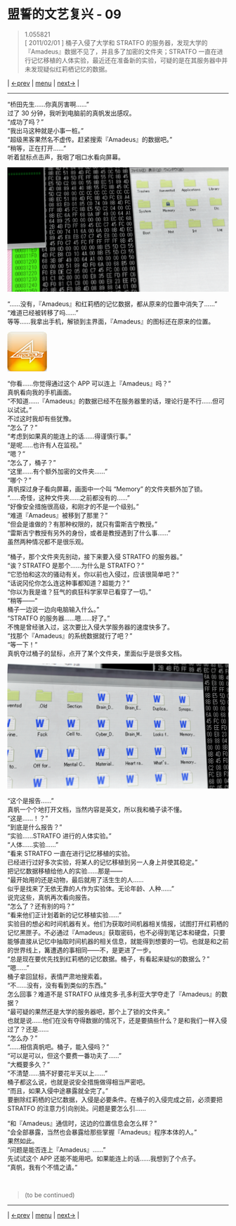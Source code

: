 # 盟誓的文艺复兴 - 09
> 1.055821  
> [ 2011/02/01 ] 桶子入侵了大学和 STRATFO 的服务器，发现大学的『Amadeus』数据不见了，并且多了加密的文件夹；STRATFO 一直在进行记忆移植的人体实验，最近还在准备新的实验，可疑的是在其服务器中并未发现疑似红莉栖记忆的数据。  

| [←prev](./0130) | [menu](../) | [next→](./0132) |

---

“桥田先生……你真厉害啊……”  
过了 30 分钟，我听到电脑前的真帆发出感叹。  
“成功了吗？”  
“我出马这种就是小事一桩。”  
“超级黑客果然名不虚传。赶紧搜索『Amadeus』的数据吧。”  
“稍等，正在打开……”  
听着鼠标点击声，我咽了咽口水看向屏幕。  

![](../static/image/0131-1.png)

“……没有，『Amadeus』和红莉栖的记忆数据，都从原来的位置中消失了……”  
“难道已经被转移了吗……”  
等等……我拿出手机，解锁到主界面，『Amadeus』的图标还在原来的位置。  

![](../static/image/emoji/app-amadeus.png)

“你看……你觉得通过这个 APP 可以连上『Amadeus』吗？”  
真帆看向我的手机画面。  
“不知道……『Amadeus』的数据已经不在服务器里的话，理论行是不行……但可以试试。”  
不过这时我却有些犹豫。  
“怎么了？”  
“考虑到如果真的能连上的话……得谨慎行事。”  
“是呢……也许有人在监视。”  
“嗯？”  
“怎么了，桶子？”  
“这里……有个额外加密的文件夹……”  
“哪个？”  
真帆探过身子看向屏幕，画面中一个叫 “Memory” 的文件夹额外加了锁。  
“……奇怪，这种文件夹……之前都没有的……”  
“好像安全措施很高级，和刚才的不是一个级别。”  
“难道『Amadeus』被移到了那里？”  
“但会是谁做的？有那种权限的，就只有雷斯吉宁教授。”  
“雷斯吉宁教授有另外的身份，或者是教授遇到了什么事……”  
虽然两种情况都不是很乐观。  

“桶子，那个文件夹先别动，接下来要入侵 STRATFO 的服务器。”  
“诶？STRATFO 是那个……为什么是 STRATFO？”  
“它恐怕和这次的骚动有关。你以前也入侵过，应该很简单吧？”  
“话说冈伦你怎么连这种事都知道？超能力？”  
“你以为我是谁？狂气的疯狂科学家早已看穿了一切。”  
“稍等——”  
桶子一边说一边向电脑输入什么。”  
“STRATFO 的服务器……嗯……好了。”  
不愧是曾经骇入过，这次要比入侵大学服务器的速度快多了。  
“找那个『Amadeus』的系统数据就行了吧？”  
“等一下！”  
真帆夺过桶子的鼠标，点开了某个文件夹，里面似乎是很多文档。  

![](../static/image/0131-2.png)

“这个是报告……”  
真帆一个个地打开文档，当然内容是英文，所以我和桶子读不懂。  
“这是……！？”  
“到底是什么报告？”  
“实验……STRATFO 进行的人体实验。”  
“人体……实验……”  
“看来 STRATFO 一直在进行记忆移植的实验。  
 已经进行过好多次实验，将某人的记忆移植到另一人身上并使其稳定。”  
把记忆数据移植给他人的实验……那是——  
“最开始用的还是动物，最后就用了活生生的人……  
 似乎是找来了无依无靠的人作为实验体。无论年龄、人种……”  
说完这些，真帆再次看向报告。  
“怎么了？还有别的吗？”  
“看来他们正计划着新的记忆移植实验……”  
实验目的想必和时间机器有关。他们为获取时间机器相关情报，试图打开红莉栖的记忆黑匣子。不必通过『Amadeus』获取密码，也不必得到笔记本和硬盘，只要能够直接从记忆中抽取时间机器的相关信息，就能得到想要的一切。也就是和之前的世界线上，篝遭遇的事相同——不，是更进了一步。  
“总是现在要优先找到红莉栖的记忆数据。桶子，有看起来疑似的数据么？”  
“嗯……”  
桶子拿回鼠标，表情严肃地搜索着。  
“不……没有，没有看到类似的东西。”  
怎么回事？难道不是 STRATFO 从维克多·孔多利亚大学夺走了『Amadeus』的数据？  
“最可疑的果然还是大学的服务器吧，那个上了锁的文件夹。”  
也就是说……他们在没有夺得数据的情况下，还是要搞些什么？是和我们一样入侵过了？还是……  
“怎么办？”  
“……相信真帆吧。桶子，能入侵吗？”  
“可以是可以，但这个要费一番功夫了……”  
“大概要多久？”  
“不清楚……搞不好要花半天以上……”  
桶子都这么说，也就是说安全措施做得相当严密吧。  
“而且，如果入侵中途暴露就全完了。”  
要删除红莉栖的记忆数据，入侵是必要条件。在桶子的入侵完成之前，必须要把 STRATFO 的注意力引向别处。问题是要怎么引……  

“和『Amadeus』通信时，这边的位置信息会怎么样？”  
“会全部暴露，当然也会暴露给那些掌握『Amadeus』程序本体的人。”  
果然如此。  
“问题是能否连上『Amadeus』……”  
先试试这个 APP 还能不能用吧。如果能连上的话……我想到了个点子。  
“真帆，我有个不情之请。”  


<br/>

> (to be continued)
---

| [←prev](./0130) | [menu](../) | [next→](./0132) |
